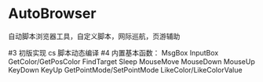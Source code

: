 # AutoBrowser
自动脚本浏览器工具，自定义脚本，网际巡航，页游辅助

#3 初版实现 cs 脚本动态编译
#4 内置基本函数：
MsgBox
InputBox
GetColor/GetPosColor
FindTarget
Sleep
MouseMove
MouseDown
MouseUp
KeyDown
KeyUp
GetPointMode/SetPointMode
LikeColor/LikeColorValue
